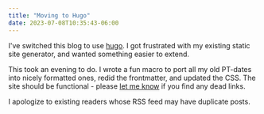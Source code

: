 ```yaml
---
title: "Moving to Hugo"
date: 2023-07-08T10:35:43-06:00
---
```


I've switched this blog to use [hugo](https://gohugo.io/). I got frustrated with my existing static site generator, and wanted something easier to extend.

This took an evening to do. I wrote a fun macro to port all my old PT-dates into nicely formatted ones, redid the frontmatter, and updated the CSS. The site should be functional - please [let me know](/about) if you find any dead links.

I apologize to existing readers whose RSS feed may have duplicate posts.

